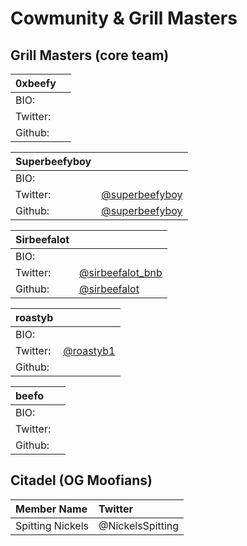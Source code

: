 # Cowmunity & Grill Masters

## Grill Masters \(core team\)

| 0xbeefy |  |
| :--- | :--- |
| BIO: |  |
| Twitter: |  |
| Github: |  |



| Superbeefyboy |  |
| :--- | :--- |
| BIO: |  |
| Twitter: | [@superbeefyboy](https://twitter.com/superbeefyboy) |
| Github: | [@superbeefyboy](https://github.com/superbeefyboy) |



| Sirbeefalot |  |
| :--- | :--- |
| BIO: |  |
| Twitter: | [@sirbeefalot\_bnb](https://twitter.com/sirbeefalot_bnb) |
| Github: | [@sirbeefalot](https://github.com/sirbeefalot) |



| roastyb |  |
| :--- | :--- |
| BIO: |  |
| Twitter: | [@roastyb1](https://twitter.com/roastyb1) |
| Github: |  |



| beefo |  |
| :--- | :--- |
| BIO: |  |
| Twitter: |  |
| Github: |  |



## Citadel \(OG Moofians\)

| Member Name | Twitter |
| :--- | :--- |
| Spitting Nickels | @NickelsSpitting |


